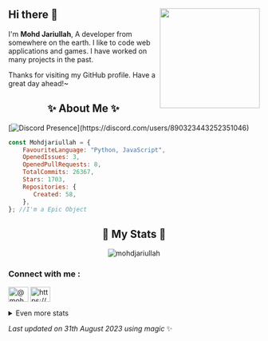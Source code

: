 ## Hi there 👋 <img align="right" src="" width="200" />
I'm **Mohd Jariullah**, A developer from somewhere on the earth. I like to code web applications and games. I have worked on many projects in the past.
  
Thanks for visiting my GitHub profile. Have a great day ahead!~
  
<h2 align="center"> ✨ About Me ✨</h2>

[![Discord Presence](https://lanyard-profile-readme.vercel.app/api/890323443252351046?theme=dark&bg=809ecf&animated=false&borderRadius=30px&idleMessage=Probably%20doing%20something%20else...)](https://discord.com/users/890323443252351046)

```js
const Mohdjariullah = {
    FavouriteLanguage: "Python, JavaScript",
    OpenedIssues: 3,
    OpenedPullRequests: 8,
    TotalCommits: 26367,
    Stars: 1703,
    Repositories: {
       Created: 58,
    },
}; //I'm a Epic Object
```
  
<h2 align="center"> 🚀 My Stats 🚀</h2>
<p align="center">
<img src="https://github-readme-streak-stats.herokuapp.com/?user=mohdjariullah&" alt="mohdjariullah" ">
</p>
<h3 align="left">Connect with me :</h3>
<p align="left">
<a href="https://twitter.com/@mohdjariullah" target="blank"><img align="center" src="https://raw.githubusercontent.com/rahuldkjain/github-profile-readme-generator/master/src/images/icons/Social/twitter.svg" alt="@mohdjariullah" height="30" width="40" /></a>
<a href="https://discord.gg/https://discord.gg/58MHpVdh2H" target="blank"><img align="center" src="https://raw.githubusercontent.com/rahuldkjain/github-profile-readme-generator/master/src/images/icons/Social/discord.svg" alt="https://discord.gg/58MHpVdh2H" height="30" width="40" /></a>
</p>
<details>
  
  <summary>
      Even more stats
  </summary>
  <p align="center">
<p>&nbsp;<img align="center" src="https://github-readme-stats.vercel.app/api?username=mohdjariullah&show_icons=true&locale=en" alt="mohdjariullah" /></p>


  </p>
  
</details>
  
<!-- Last updated on Thu Aug 31 2023 06:16:49 GMT+0000 (Coordinated Universal Time) ;-;-->
<i>Last updated on 31th August 2023 using magic</i> ✨ 
